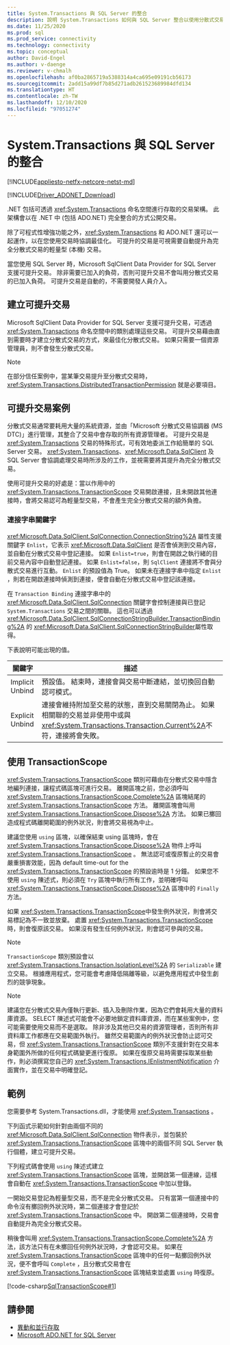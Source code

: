 ```yaml
---
title: System.Transactions 與 SQL Server 的整合
description: 說明 System.Transactions 如何與 SQL Server 整合以使用分散式交易。
ms.date: 11/25/2020
ms.prod: sql
ms.prod_service: connectivity
ms.technology: connectivity
ms.topic: conceptual
author: David-Engel
ms.author: v-daenge
ms.reviewer: v-chmalh
ms.openlocfilehash: af0ba2865719a5388314a4ca695e09191cb56173
ms.sourcegitcommit: 2add15a99df7b85d271adb261523689984dfd134
ms.translationtype: HT
ms.contentlocale: zh-TW
ms.lasthandoff: 12/10/2020
ms.locfileid: "97051274"
---
```

# <a name="systemtransactions-integration-with-sql-server"></a>System.Transactions 與 SQL Server 的整合

[!INCLUDE[appliesto-netfx-netcore-netst-md](../../includes/appliesto-netfx-netcore-netst-md.md)]

[!INCLUDE[Driver_ADONET_Download](../../includes/driver_adonet_download.md)]

.NET 包括可透過 <xref:System.Transactions> 命名空間進行存取的交易架構。 此架構會以在 .NET 中 (包括 ADO.NET) 完全整合的方式公開交易。  
  
除了可程式性增強功能之外，<xref:System.Transactions> 和 ADO.NET 還可以一起運作，以在您使用交易時協調最佳化。 可提升的交易是可視需要自動提升為完全分散式交易的輕量型 (本機) 交易。

當您使用 SQL Server 時，Microsoft SqlClient Data Provider for SQL Server 支援可提升交易。 除非需要已加入的負荷，否則可提升交易不會叫用分散式交易的已加入負荷。 可提升交易是自動的，不需要開發人員介入。

## <a name="creating-promotable-transactions"></a>建立可提升交易

Microsoft SqlClient Data Provider for SQL Server 支援可提升交易，可透過 <xref:System.Transactions> 命名空間中的類別處理這些交易。 可提升交易藉由直到需要時才建立分散式交易的方式，來最佳化分散式交易。 如果只需要一個資源管理員，則不會發生分散式交易。

> [!NOTE]
> 在部分信任案例中，當某筆交易提升至分散式交易時， <xref:System.Transactions.DistributedTransactionPermission> 就是必要項目。

## <a name="promotable-transaction-scenarios"></a>可提升交易案例

分散式交易通常要耗用大量的系統資源，並由「Microsoft 分散式交易協調器 (MS DTC)」進行管理，其整合了交易中會存取的所有資源管理者。 可提升交易是 <xref:System.Transactions> 交易的特殊形式，可有效地委派工作給簡單的 SQL Server 交易。 <xref:System.Transactions>、<xref:Microsoft.Data.SqlClient> 及 SQL Server 會協調處理交易時所涉及的工作，並視需要將其提升為完全分散式交易。

使用可提升交易的好處是：當以作用中的 <xref:System.Transactions.TransactionScope> 交易開啟連接，且未開啟其他連接時，會將交易認可為輕量型交易，不會產生完全分散式交易的額外負擔。

### <a name="connection-string-keywords"></a>連接字串關鍵字

<xref:Microsoft.Data.SqlClient.SqlConnection.ConnectionString%2A> 屬性支援關鍵字 `Enlist`，它表示 <xref:Microsoft.Data.SqlClient> 是否會偵測到交易內容，並自動在分散式交易中登記連接。 如果 `Enlist=true`，則會在開啟之執行緒的目前交易內容中自動登記連接。 如果 `Enlist=false`，則 `SqlClient` 連接將不會與分散式交易進行互動。 `Enlist` 的預設值為 True。 如果未在連接字串中指定 `Enlist` ，則若在開啟連接時偵測到連接，便會自動在分散式交易中登記該連接。

在 `Transaction Binding` 連接字串中的 <xref:Microsoft.Data.SqlClient.SqlConnection> 關鍵字會控制連接與已登記 `System.Transactions` 交易之間的關聯。 這也可以透過 <xref:Microsoft.Data.SqlClient.SqlConnectionStringBuilder.TransactionBinding%2A> 的 <xref:Microsoft.Data.SqlClient.SqlConnectionStringBuilder>屬性取得。

下表說明可能出現的值。
  
|關鍵字|描述|  
|-------------|-----------------|  
|Implicit Unbind|預設值。 結束時，連接會與交易中斷連結，並切換回自動認可模式。|
|Explicit Unbind|連接會維持附加至交易的狀態，直到交易關閉為止。 如果相關聯的交易並非使用中或與 <xref:System.Transactions.Transaction.Current%2A>不符，連接將會失敗。|

## <a name="using-transactionscope"></a>使用 TransactionScope

<xref:System.Transactions.TransactionScope> 類別可藉由在分散式交易中隱含地編列連接，讓程式碼區塊可進行交易。 離開區塊之前，您必須呼叫 <xref:System.Transactions.TransactionScope.Complete%2A> 區塊結尾的 <xref:System.Transactions.TransactionScope> 方法。 離開區塊會叫用 <xref:System.Transactions.TransactionScope.Dispose%2A> 方法。 如果已擲回造成程式碼離開範圍的例外狀況，則會將交易視為中止。

建議您使用 `using` 區塊，以確保結束 using 區塊時，會在 <xref:System.Transactions.TransactionScope.Dispose%2A> 物件上呼叫 <xref:System.Transactions.TransactionScope> 。 無法認可或復原暫止的交易會嚴重損害效能，因為 default time-out for the <xref:System.Transactions.TransactionScope> 的預設逾時是 1 分鐘。 如果您不使用 `using` 陳述式，則必須在 `Try` 區塊中執行所有工作，並明確呼叫 <xref:System.Transactions.TransactionScope.Dispose%2A> 區塊中的 `Finally` 方法。

如果 <xref:System.Transactions.TransactionScope>中發生例外狀況，則會將交易標記為不一致並放棄。 處置 <xref:System.Transactions.TransactionScope> 時，則會復原該交易。 如果沒有發生任何例外狀況，則會認可參與的交易。

> [!NOTE]
> `TransactionScope` 類別預設會以 <xref:System.Transactions.Transaction.IsolationLevel%2A> 的 `Serializable` 建立交易。 根據應用程式，您可能會考慮降低隔離等級，以避免應用程式中發生劇烈的競爭現象。

> [!NOTE]
> 建議您在分散式交易內僅執行更新、插入及刪除作業，因為它們會耗用大量的資料庫資源。 SELECT 陳述式可能會不必要地鎖定資料庫資源，而在某些案例中，您可能需要使用交易而不是選取。 除非涉及其他已交易的資源管理者，否則所有非資料庫工作都應在交易範圍外執行。
雖然交易範圍內的例外狀況會防止認可交易，但 <xref:System.Transactions.TransactionScope> 類別不支援針對在交易本身範圍外所做的任何程式碼變更進行復原。 如果在復原交易時需要採取某些動作，則必須撰寫您自己的 <xref:System.Transactions.IEnlistmentNotification> 介面實作，並在交易中明確登記。

## <a name="example"></a>範例

您需要參考 System.Transactions.dll，才能使用 <xref:System.Transactions> 。

下列函式示範如何針對由兩個不同的 <xref:Microsoft.Data.SqlClient.SqlConnection> 物件表示，並包裝於 <xref:System.Transactions.TransactionScope> 區塊中的兩個不同 SQL Server 執行個體，建立可提升交易。

下列程式碼會使用 `using` 陳述式建立 <xref:System.Transactions.TransactionScope> 區塊，並開啟第一個連線，這樣會自動在 <xref:System.Transactions.TransactionScope> 中加以登錄。

一開始交易登記為輕量型交易，而不是完全分散式交易。 只有當第一個連接中的命令沒有擲回例外狀況時，第二個連接才會登記於 <xref:System.Transactions.TransactionScope> 中。 開啟第二個連接時，交易會自動提升為完全分散式交易。

稍後會叫用 <xref:System.Transactions.TransactionScope.Complete%2A> 方法，該方法只有在未擲回任何例外狀況時，才會認可交易。 如果在 <xref:System.Transactions.TransactionScope> 區塊中的任何一點擲回例外狀況，便不會呼叫 `Complete` ，且分散式交易會在 <xref:System.Transactions.TransactionScope> 區塊結束並處置 `using` 時復原。

[!code-csharp[SqlTransactionScope#1](~/../sqlclient/doc/samples/SqlTransactionScope.cs#1)]

## <a name="see-also"></a>請參閱

- [異動和並行存取](transactions-and-concurrency.md)
- [Microsoft ADO.NET for SQL Server](microsoft-ado-net-sql-server.md)
